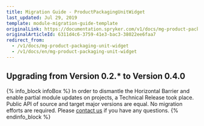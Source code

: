 ```yaml
---
title: Migration Guide - ProductPackagingUnitWidget
last_updated: Jul 29, 2019
template: module-migration-guide-template
originalLink: https://documentation.spryker.com/v1/docs/mg-product-packaging-unit-widget
originalArticleId: 6311d4c6-3759-41e3-bac3-38022ee6faa7
redirect_from:
  - /v1/docs/mg-product-packaging-unit-widget
  - /v1/docs/en/mg-product-packaging-unit-widget
---
```


## Upgrading from Version 0.2.* to Version 0.4.0

{% info_block infoBox %}
In order to dismantle the Horizontal Barrier and enable partial module updates on projects, a Technical Release took place. Public API of source and target major versions are equal. No migration efforts are required. Please [contact us](https://spryker.com/en/support/) if you have any questions.
{% endinfo_block %}
